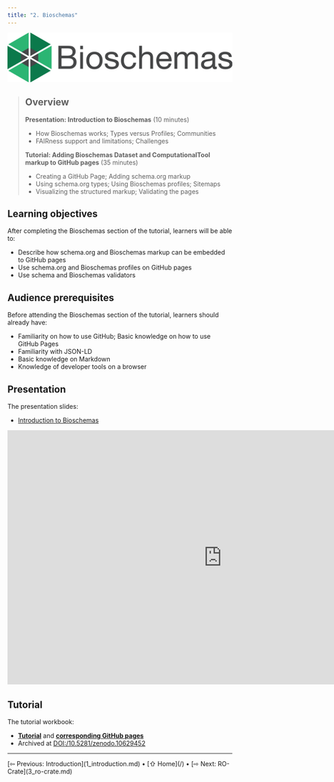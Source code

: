 ```yaml
---
title: "2. Bioschemas"
---
```

![Bioschemas logo](images/bioschemas.svg)

> ## Overview
> 
> **Presentation: Introduction to Bioschemas** (10 minutes)
> 
> * How Bioschemas works; Types versus Profiles; Communities  
> * FAIRness support and limitations; Challenges
> 
> **Tutorial: Adding Bioschemas Dataset and ComputationalTool markup to GitHub pages** (35 minutes)
> 
> * Creating a GitHub Page; Adding schema.org markup  
> * Using schema.org types; Using Bioschemas profiles; Sitemaps  
> * Visualizing the structured markup; Validating the pages

## Learning objectives

After completing the Bioschemas section of the tutorial, learners will be able to:

* Describe how schema.org and Bioschemas markup can be embedded to GitHub pages
* Use schema.org and Bioschemas profiles on GitHub pages
* Use schema and Bioschemas validators


## Audience prerequisites

Before attending the Bioschemas section of the tutorial, learners should already have:

* Familiarity on how to use GitHub; Basic knowledge on how to use GitHub Pages
* Familiarity with JSON-LD
* Basic knowledge on Markdown
* Knowledge of developer tools on a browser


## Presentation
The presentation slides:
- [Introduction to Bioschemas](https://docs.google.com/presentation/d/1sQ0kPmSYxm63YGAR6VCfey_lk14CXcUYVjc7JM9auK0/edit?usp=sharing)

<iframe src="https://docs.google.com/presentation/d/e/2PACX-1vRpWQVRtLlMYfvtAg64z_wfJz0BKdytNnBY0T5GUwgULp-c78NpZ9cBTU7EGcmEaWzNAGKiZvKU4o09/pubembed?start=false&loop=false&delayms=0" frameborder="0" width="960" height="569" allowfullscreen="true" mozallowfullscreen="true" webkitallowfullscreen="true"></iframe>


## Tutorial
The tutorial workbook: 
- [**Tutorial**](https://github.com/zbmed-semtec/bioschemas-ghpages-markup-tutorial) and **[corresponding GitHub pages](https://zbmed-semtec.github.io/bioschemas-ghpages-markup-tutorial/)**  
- Archived at [DOI:/10.5281/zenodo.10629452](https://zenodo.org/doi/10.5281/zenodo.10629452)

<hr />
[⇦ Previous: Introduction](1_introduction.md) • [⇧ Home](/) • [⇨ Next: RO-Crate](3_ro-crate.md)